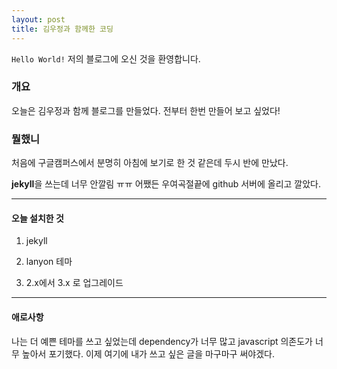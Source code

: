 ```yaml
---
layout: post
title: 김우정과 함께한 코딩
---
```



`Hello World!` 저의 블로그에 오신 것을 환영합니다.

### 개요

오늘은 김우정과 함께 블로그를 만들었다. 전부터 한번 만들어 보고 싶었다!


### 뭘했니


처음에 구글캠퍼스에서 분명히 아침에 보기로 한 것 같은데 두시 반에 만났다.

**jekyll**을 쓰는데 너무 안깔림 ㅠㅠ 어쨌든 우여곡절끝에 github 서버에 올리고 깔았다.

---

#### 오늘 설치한 것
  1. jekyll

  2. lanyon 테마

  3. 2.x에서 3.x 로 업그레이드

---

#### 애로사항

나는 더 예쁜 테마를 쓰고 싶었는데 dependency가 너무 많고 javascript 의존도가 너무 높아서 포기했다. 이제 여기에 내가 쓰고 싶은 글을 마구마구 써야겠다.
